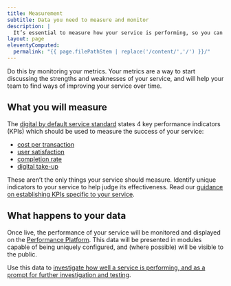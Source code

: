 ```yaml
---
title: Measurement
subtitle: Data you need to measure and monitor
description: |
  It’s essential to measure how your service is performing, so you can make sure that your service continues to meet user needs in a cost-effective and efficient way.
layout: page
eleventyComputed:
  permalink: "{{ page.filePathStem | replace('/content/','/') }}/"
---
```


Do this by monitoring your metrics. Your metrics are a way to start discussing the strengths and weaknesses of your service, and will help your team to find ways of improving your service over time.

## What you will measure

The [digital by default service standard](/version-1/) states 4 key performance indicators (KPIs) which should be used to measure the success of your service:

- [cost per transaction](/version-1/guides/cost-per-transaction/)
- [user satisfaction](/version-1/guides/user-satisfaction/)
- [completion rate](/version-1/guides/completion-rate/)
- [digital take-up](/version-1/guides/digital-takeup/)

These aren’t the only things your service should measure. Identify unique indicators to your service to help judge its effectiveness. Read our [guidance on establishing KPIs specific to your service](/version-1/guides/other-metrics/).

## What happens to your data

Once live, the performance of your service will be monitored and displayed on the [Performance Platform](/version-1/guides/performance-platform/). This data will be presented in modules capable of being uniquely configured, and (where possible) will be visible to the public.

Use this data to [investigate how well a service is performing, and as a prompt for further investigation and testing](/version-1/guides/using-data/).
